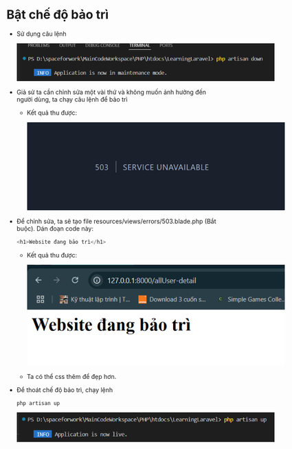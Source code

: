 <style>
    img {
        max-width: 600px;
    }
</style>

# Bật chế độ bảo trì
- Sử dụng câu lệnh

    ![alt text](image/image29.png)

- Giả sử ta cần chỉnh sửa một vài thứ và không muốn ảnh hưởng đến người dùng, ta chạy câu lệnh để bảo trì
    - Kết quả thu được:
    
        ![alt text](image/image30.png)

- Để chỉnh sửa, ta sẽ tạo file resources/views/errors/503.blade.php (Bắt buộc). Dán đoạn code này:

    ```php
    <h1>Website đang bảo trì</h1>
    ```

    - Kết quả thu được:

        ![alt text](image/image31.png)

    - Ta có thể css thêm để đẹp hơn.

- Để thoát chế độ bảo trì, chạy lệnh

    ```
    php artisan up
    ```

    ![alt text](image/image32.png)